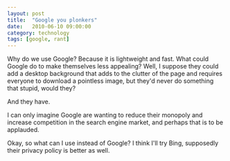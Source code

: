 ```yaml
---
layout: post
title:  "Google you plonkers"
date:   2010-06-10 09:00:00
category: technology
tags: [google, rant]
---
```


Why do we use Google?  Because it is lightweight and fast.  What could Google do to make themselves less appealing?  Well, I suppose they could add a desktop background that adds to the clutter of the page and requires everyone to download a pointless image, but they'd never do something that stupid, would they?

And they have.

<!--more-->

I can only imagine Google are wanting to reduce their monopoly and increase competition in the search engine market, and perhaps that is to be applauded.

Okay, so what can I use instead of Google?  I think I'll try Bing, supposedly their privacy policy is better as well.

